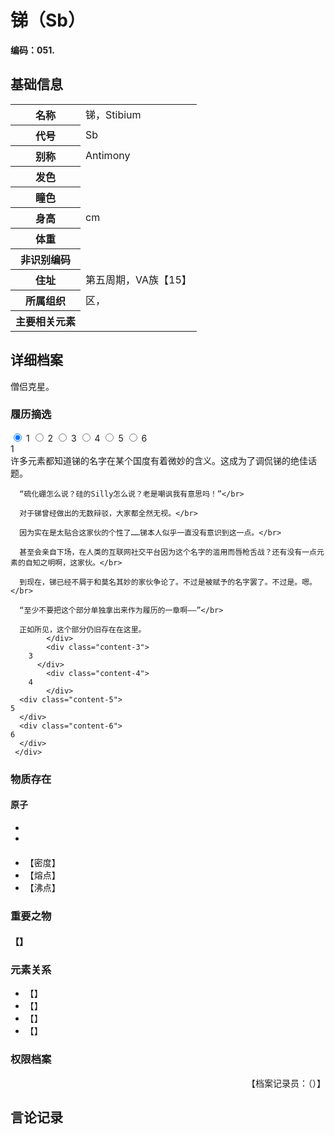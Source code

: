# 锑（Sb）

**编码：051.**

## 基础信息

<table id="chara">
	<tr><th>名称</th><td>锑，Stibium</td></tr>
  <tr><th>代号</th><td>Sb</td></tr>
  <tr><th>别称</th><td>Antimony</td></tr>
  <tr><th>发色</th><td></td></tr>
  <tr><th>瞳色</th><td></td></tr>
  <tr><th>身高</th><td>cm</td></tr>
  <tr><th>体重</th><td></td></tr>
  <tr><th>非识别编码</th><td></td></tr>
  <tr><th>住址</th><td>第五周期，ⅤA族【15】</td></tr>
  <tr><th>所属组织</th><td>区，</td></tr>
  <tr><th>主要相关元素</th><td></td></tr>
</table>

## 详细档案

僧侣克星。

### 履历摘选

<section class="tabs">
	        <input id="tab-1" type="radio" name="radio-set" class="tab-selector-1" checked="checked" />
		    <label for="tab-1" class="tab-label-1">1</label>
	        <input id="tab-2" type="radio" name="radio-set" class="tab-selector-2" />
		    <label for="tab-2" class="tab-label-2">2</label>
	        <input id="tab-3" type="radio" name="radio-set" class="tab-selector-3" />
		    <label for="tab-3" class="tab-label-3">3</label>
	        <input id="tab-4" type="radio" name="radio-set" class="tab-selector-4" />
		    <label for="tab-4" class="tab-label-4">4</label>
          <input id="tab-5" type="radio" name="radio-set" class="tab-selector-5" />
        <label for="tab-5" class="tab-label-5">5</label>
          <input id="tab-6" type="radio" name="radio-set" class="tab-selector-6" />
        <label for="tab-6" class="tab-label-6">6</label>
 <div class="clear-shadow"></div>
	<div class="content">
			<div class="content-1">
		1
	  	</div>
  	  <div class="content-2">
      许多元素都知道锑的名字在某个国度有着微妙的含义。这成为了调侃锑的绝佳话题。</br>

      “硫化硼怎么说？硅的Silly怎么说？老是嘲讽我有意思吗！”</br>

      对于锑曾经做出的无数辩驳，大家都全然无视。</br>

      因为实在是太贴合这家伙的个性了……锑本人似乎一直没有意识到这一点。</br>

      甚至会亲自下场，在人类的互联网社交平台因为这个名字的滥用而唇枪舌战？还有没有一点元素的自知之明啊，这家伙。</br>

      到现在，锑已经不屑于和莫名其妙的家伙争论了。不过是被赋予的名字罢了。不过是。嗯。</br>

      “至少不要把这个部分单独拿出来作为履历的一章啊——”</br>

      正如所见，这个部分仍旧存在在这里。
			</div>
			<div class="content-3">
		3
		  </div>
			<div class="content-4">
		4
			</div>
      <div class="content-5">
    5
      </div>
      <div class="content-6">
    6
      </div>
	 </div>     
</section>

### 物质存在

#### 原子

-
-

####


- 【密度】
- 【熔点】
- 【沸点】

### 重要之物

#### 【】

### 元素关系

- 【】
- 【】
- 【】
- 【】

### 权限档案


<p align="right">【档案记录员：（）】</p>

## 言论记录

>
